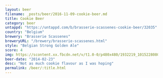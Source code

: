 ```yaml
---
layout: beer
filename: _posts/beer/2016-11-09-cookie-beer.md
title: Cookie Beer
category: beer
untappd: "https://untappd.com/b/brasserie-scassenes-cookie-beer/32035"
country: "Belgium"
brewery: "Brasserie Scassenes"
breweryURL: "/brewery/brasserie-scassenes.html"
style: "Belgian Strong Golden Ale"
score: 4
img: https://scontent.xx.fbcdn.net/v/t1.0-0/p480x480/1932219_10152280800273745_138064221_n.jpg?oh=4166c0e92c0b790fe6c129789259d5b5&oe=5B3F29A5
beer-date: "2014-02-23"
desc: "Not as much cookie flavour as I was hoping"
permalink: /beer/:title.html
---
```

